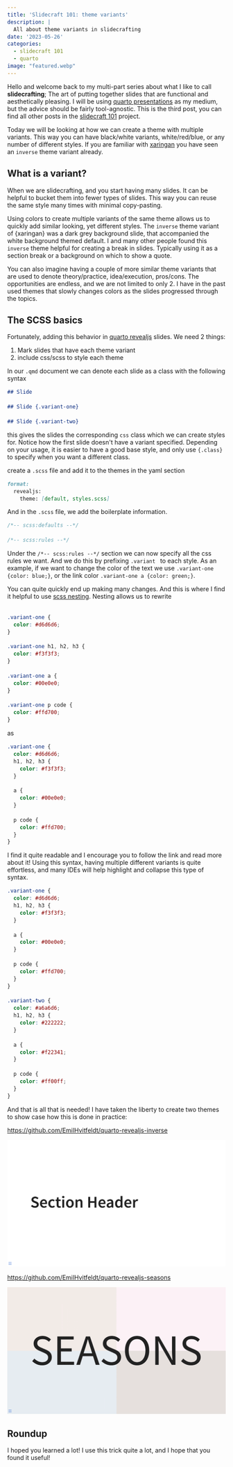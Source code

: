 ```yaml
---
title: 'Slidecraft 101: theme variants'
description: |
  All about theme variants in slidecrafting
date: '2023-05-26'
categories:
  - slidecraft 101
  - quarto
image: "featured.webp"
---
```





Hello and welcome back to my multi-part series about what I like to call **slidecrafting**; The art of putting together slides that are functional and aesthetically pleasing. I will be using [quarto presentations](https://quarto.org/) as my medium, but the advice should be fairly tool-agnostic. This is the third post, you can find all other posts in the [slidecraft 101](../../project/slidecraft-101/index.qmd#blog-posts) project.

Today we will be looking at how we can create a theme with multiple variants. This way you can have black/white variants, white/red/blue, or any number of different styles. If you are familiar with [xaringan](https://slides.yihui.org/xaringan/) you have seen an `inverse` theme variant already.

## What is a variant?

When we are slidecrafting, and you start having many slides. It can be helpful to bucket them into fewer types of slides. This way you can reuse the same style many times with minimal copy-pasting.

Using colors to create multiple variants of the same theme allows us to quickly add similar looking, yet different styles. The `inverse` theme variant of {xaringan} was a dark grey background slide, that accompanied the white background themed default. I and many other people found this `inverse` theme helpful for creating a break in slides. Typically using it as a section break or a background on which to show a quote.

You can also imagine having a couple of more similar theme variants that are used to denote theory/practice, idea/execution, pros/cons. The opportunities are endless, and we are not limited to only 2. I have in the past used themes that slowly changes colors as the slides progressed through the topics.

## The SCSS basics

Fortunately, adding this behavior in [quarto revealjs](https://quarto.org/docs/presentations/revealjs/) slides. We need 2 things:

1. Mark slides that have each theme variant
2. include css/scss to style each theme

In our `.qmd` document we can denote each slide as a class with the following syntax

```md
## Slide

## Slide {.variant-one}

## Slide {.variant-two}
```

this gives the slides the corresponding `css` class which we can create styles for. Notice how the first slide doesn't have a variant specified. Depending on your usage, it is easier to have a good base style, and only use `{.class}` to specify when you want a different class.

create a `.scss` file and add it to the themes in the yaml section

```md
format:
  revealjs:
    theme: [default, styles.scss]
```

And in the `.scss` file, we add the boilerplate information.

```scss
/*-- scss:defaults --*/

/*-- scss:rules --*/
```

Under the `/*-- scss:rules --*/` section we can now specify all the css rules we want. And we do this by prefixing `.variant ` to each style. As an example, if we want to change the color of the text we use `.variant-one {color: blue;}`, or the link color `.variant-one a {color: green;}`.

You can quite quickly end up making many changes. And this is where I find it helpful to use [scss nesting](https://sass-lang.com/documentation/style-rules#nesting). Nesting allows us to rewrite

```css

.variant-one {
  color: #d6d6d6;
}

.variant-one h1, h2, h3 {
  color: #f3f3f3;
}

.variant-one a {
  color: #00e0e0;
}

.variant-one p code {
  color: #ffd700;
}
```

as

```scss
.variant-one {
  color: #d6d6d6;
  h1, h2, h3 {
    color: #f3f3f3;
  }

  a {
    color: #00e0e0;
  }

  p code {
    color: #ffd700;
  }
}
```

I find it quite readable and I encourage you to follow the link and read more about it! Using this syntax, having multiple different variants is quite effortless, and many IDEs will help highlight and collapse this type of syntax.

```scss
.variant-one {
  color: #d6d6d6;
  h1, h2, h3 {
    color: #f3f3f3;
  }

  a {
    color: #00e0e0;
  }

  p code {
    color: #ffd700;
  }
}

.variant-two {
  color: #a6a6d6;
  h1, h2, h3 {
    color: #222222;
  }

  a {
    color: #f22341;
  }

  p code {
    color: #ff00ff;
  }
}
```

And that is all that is needed! I have taken the liberty to create two themes to show case how this is done in practice:

https://github.com/EmilHvitfeldt/quarto-revealjs-inverse

![](inverse-example.gif)

https://github.com/EmilHvitfeldt/quarto-revealjs-seasons

![](seasons-example.gif)

## Roundup

I hoped you learned a lot! I use this trick quite a lot, and I hope that you found it useful!
